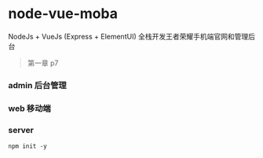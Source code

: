 # node-vue-moba
NodeJs + VueJs (Express + ElementUI) 全栈开发王者荣耀手机端官网和管理后台

> 第一章 p7

### admin 后台管理

### web 移动端

### server 

```shell
npm init -y
```


